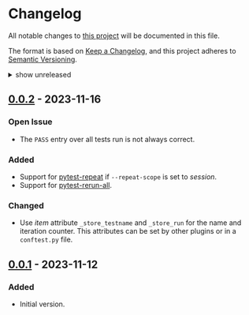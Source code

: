 # Changelog

All notable changes to [this project](https://github.com/TBxy/pytest-store) will be documented in this file.

The format is based on [Keep a Changelog](https://keepachangelog.com/en/1.0.0/),
and this project adheres to [Semantic Versioning](https://semver.org/spec/v2.0.0.html).

<details>
  <summary>show unreleased</summary>
## [Unreleased]

### Added

### Changed

### Fixed

### Removed

[unreleased]: https://github.com/TBxy/pytest-store/compare/v0.0.2...HEAD
</details>

## [0.0.2] - 2023-11-16

### Open Issue

- The `PASS` entry over all tests run is not always correct.

### Added

- Support for [pytest-repeat] if `--repeat-scope` is set to _session_.
- Support for [pytest-rerun-all].

### Changed

- Use _item_ attribute `_store_testname` and `_store_run` for the name and iteration counter.
  This attributes can be set by other plugins or in a `conftest.py` file.

[0.0.2]: https://github.com/TBxy/pytest-store/compare/v0.0.1...v0.0.2


## [0.0.1] - 2023-11-12

### Added

- Initial version.


[0.0.1]: https://github.com/TBxy/pytest-store/tree/v0.0.1
[pytest-repeat]: https://github.com/pytest-dev/pytest-repeat
[pytest-rerun-all]: https://github.com/TBxy/pytest-rerun-all
